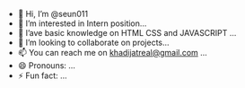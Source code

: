 - 👋 Hi, I’m @seun011
- 👀 I’m interested in Intern position...
- 🌱 I’ave basic knowledge on HTML CSS and JAVASCRIPT ...
- 💞️ I’m looking to collaborate on projects...
- 📫 You can reach me on khadijatreal@gmail.com ...
- 😄 Pronouns: ...
- ⚡ Fun fact: ...

<!---
seun011/seun011 is a ✨ special ✨ repository because its `README.md` (this file) appears on your GitHub profile.
You can click the Preview link to take a look at your changes.
--->
